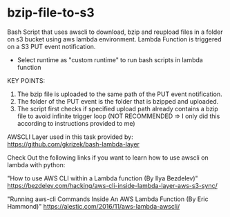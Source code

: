 # bzip-file-to-s3

Bash Script that uses awscli to download, bzip and reupload files in a folder on s3 bucket using aws lambda environment.
Lambda Function is triggered on a S3 PUT event notification.

- Select runtime as "custom runtime" to run bash scripts in lambda function

KEY POINTS:
1) The bzip file is uploaded to the same path of the PUT event notification. 
2) The folder of the PUT event is the folder that is bzipped and uploaded.
3) The script first checks if specified upload path already contains a bzip file to avoid infinite trigger loop 
  (NOT RECOMMENDED => I only did this according to instructions provided to me)

  AWSCLI Layer used in this task provided by:
  https://github.com/gkrizek/bash-lambda-layer
  
  Check Out the following links if you want to learn how to use awscli on lambda with python:
  
  "How to use AWS CLI within a Lambda function (By Ilya Bezdelev)" 
  https://bezdelev.com/hacking/aws-cli-inside-lambda-layer-aws-s3-sync/
  
  "Running aws-cli Commands Inside An AWS Lambda Function (By Eric Hammond)"
  https://alestic.com/2016/11/aws-lambda-awscli/
